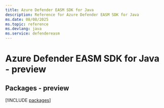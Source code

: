 ```yaml
---
title: Azure Defender EASM SDK for Java
description: Reference for Azure Defender EASM SDK for Java
ms.date: 08/08/2025
ms.topic: reference
ms.devlang: java
ms.service: defendereasm
---
```

# Azure Defender EASM SDK for Java - preview
## Packages - preview
[!INCLUDE [packages](defender-easm-index.md)]